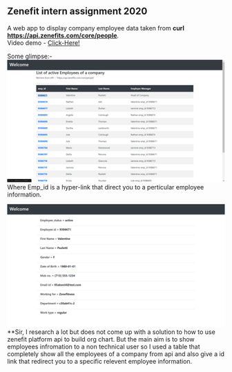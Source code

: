 ## Zenefit intern assignment 2020
A web app to display company employee data taken from **curl https://api.zenefits.com/core/people**.  
Video demo - [Click-Here!](https://drive.google.com/file/d/1NYvwZf21Cet0WHSioJTwHpDp-BQHqc4p/view?usp=sharing)
  
Some glimpse:-  
![](ScreenShots/Home.png)  
Where Emp_id is a hyper-link that direct you to a perticular employee information.  

![](ScreenShots/Emp_detail.png)  
**Sir, I research a lot but does not come up with a solution to how to use zenefit platform api to build org chart. But the main aim is to show employees infromation to a non technical user so I used a table that completely show all the employees of a company from api and also give a id link that redirect you to a specific relevent employee information. 

